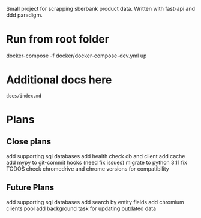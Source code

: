 Small project for scrapping sberbank product data. Written with fast-api and ddd paradigm.


# Run from root folder
docker-compose  -f docker/docker-compose-dev.yml up


# Additional docs here
`docs/index.md`

# Plans
## Close plans
add supporting sql databases
add health check db and client
add cache
add mypy to git-commit hooks (need fix issues)
migrate to python 3.11
fix TODOS
check chromedrive and chrome versions for compatibility

## Future Plans
add supporting sql databases
add search by entity fields
add chromium clients pool
add background task for updating outdated data
